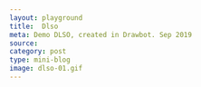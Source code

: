 ```yaml
---
layout: playground
title:  Dlso
meta: Demo DLSO, created in Drawbot. Sep 2019
source: 
category: post
type: mini-blog
image: dlso-01.gif
---
```






